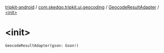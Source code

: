 [tripkit-android](../../index.md) / [com.skedgo.tripkit.ui.geocoding](../index.md) / [GeocodeResultAdapter](index.md) / [&lt;init&gt;](./-init-.md)

# &lt;init&gt;

`GeocodeResultAdapter(gson: Gson!)`